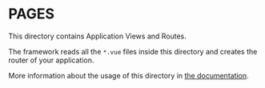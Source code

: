 # PAGES

This directory contains Application Views and Routes.

The framework reads all the `*.vue` files inside this directory and creates the router of your application.

More information about the usage of this directory in [the documentation](https://nuxtjs.org/guide/routing).
